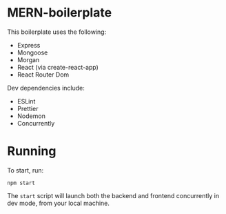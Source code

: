 # MERN-boilerplate

This boilerplate uses the following:

- Express
- Mongoose
- Morgan
- React (via create-react-app)
- React Router Dom

Dev dependencies include:

- ESLint
- Prettier
- Nodemon
- Concurrently

# Running

To start, run:
```shell
npm start
```
The `start` script will launch both the backend and frontend concurrently in dev mode, from your local machine.
